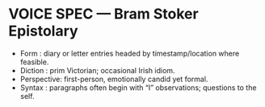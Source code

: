 VOICE SPEC — Bram Stoker Epistolary
===================================
* Form     : diary or letter entries headed by timestamp/location where feasible.
* Diction  : prim Victorian; occasional Irish idiom.
* Perspective: first-person, emotionally candid yet formal.
* Syntax   : paragraphs often begin with “I” observations; questions to the self.

